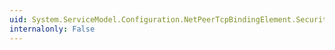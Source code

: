```yaml
---
uid: System.ServiceModel.Configuration.NetPeerTcpBindingElement.Security
internalonly: False
---
```

